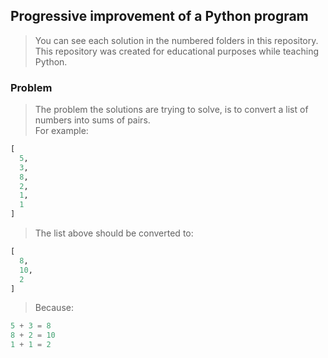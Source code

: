 ## Progressive improvement of a Python program
> You can see each solution in the numbered folders in this repository.  
> This repository was created for educational purposes while teaching Python.

### Problem
> The problem the solutions are trying to solve, is to convert a list of numbers
> into sums of pairs.  
> For example:
```python
[
  5,
  3,
  8,
  2,
  1,
  1
]
```
> The list above should be converted to:
```python
[
  8,
  10,
  2
]
```
> Because:
```python
5 + 3 = 8
8 + 2 = 10
1 + 1 = 2
```
